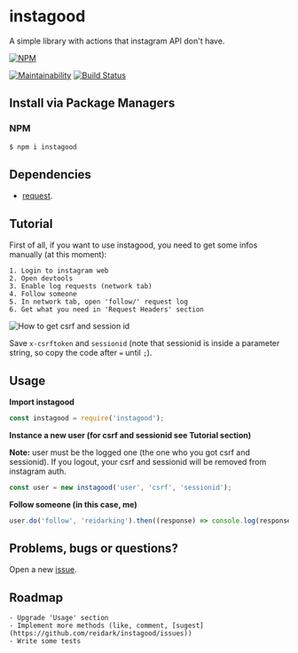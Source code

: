 # instagood

A simple library with actions that instagram API don't have.

[![NPM](https://nodei.co/npm/instagood.png)](https://nodei.co/npm/instagood/)

[![Maintainability](https://api.codeclimate.com/v1/badges/8800bfa9d98622e8d86e/maintainability)](https://codeclimate.com/github/reidark/instagood/maintainability)
[![Build Status](https://travis-ci.org/reidark/instagood.png)](https://travis-ci.org/reidark/instagood)

## Install via Package Managers
### NPM

```sh
$ npm i instagood
```

## Dependencies

  - [request](https://github.com/request/request).

## Tutorial

First of all, if you want to use instagood, you need to get some infos manually (at this moment):

	1. Login to instagram web
	2. Open devtools
	3. Enable log requests (network tab)
	4. Follow someone
	5. In network tab, open 'follow/' request log
	6. Get what you need in 'Request Headers' section

![How to get csrf and session id](https://raw.githubusercontent.com/reidark/instagood/master/tutorial/img/getting.jpg)

Save `x-csrftoken` and `sessionid` (note that sessionid is inside a parameter string, so copy the code after `=` until `;`).

## Usage

**Import instagood**

```javascript
const instagood = require('instagood');
```

**Instance a new user (for csrf and sessionid see Tutorial section)**

**Note:** user must be the logged one (the one who you got csrf and sessionid). If you logout, your csrf and sessionid will be removed from instagram auth.

```javascript
const user = new instagood('user', 'csrf', 'sessionid');
```

**Follow someone (in this case, me)**

```javascript
user.do('follow', 'reidarking').then((response) => console.log(response), (err) => console.log(err));
```

## Problems, bugs or questions?

Open a new [issue](https://github.com/reidark/instagood/issues).

## Roadmap

	- Upgrade 'Usage' section
	- Implement more methods (like, comment, [sugest](https://github.com/reidark/instagood/issues))
	- Write some tests
